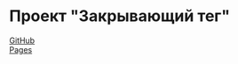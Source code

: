 # Проект "Закрывающий тег"

[GitHub](https://github.com/dmr-edu/zakrivayuschiy-teg-f.git)  
[Pages](https://dmr-edu.github.io/zakrivayuschiy-teg-f/)